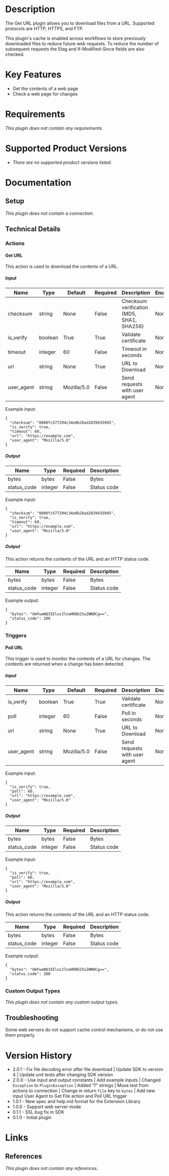 # Description

The Get URL plugin allows you to download files from a URL. Supported protocols are HTTP, HTTPS, and FTP.

This plugin's cache is enabled across workflows to store previously downloaded files to reduce future web requests.
To reduce the number of subsequent requests the Etag and If-Modified-Since fields are also checked.

# Key Features

* Get the contents of a web page
* Check a web page for changes

# Requirements

_This plugin does not contain any requirements._

# Supported Product Versions

* _There are no supported product versions listed._

# Documentation

## Setup

_This plugin does not contain a connection._

## Technical Details

### Actions

#### Get URL

This action is used to download the contents of a URL.

##### Input

|Name|Type|Default|Required|Description|Enum|Example|
|----|----|-------|--------|-----------|----|-------|
|checksum|string|None|False|Checksum verification (MD5, SHA1, SHA256)|None|0800fc577294c34e0b28ad2839435945|
|is_verify|boolean|True|True|Validate certificate|None|True|
|timeout|integer|60|False|Timeout in seconds|None|60|
|url|string|None|True|URL to Download|None|https://example.com|
|user_agent|string|Mozilla/5.0|False|Send requests with user agent|None|Mozilla/5.0|

Example input:

```
{
  "checksum": "0800fc577294c34e0b28ad2839435945",
  "is_verify": true,
  "timeout": 60,
  "url": "https://example.com",
  "user_agent": "Mozilla/5.0"
}
```

##### Output

|Name|Type|Required|Description|
|----|----|--------|-----------|
|bytes|bytes|False|Bytes|
|status_code|integer|False|Status code|

Example input:

```
{
  "checksum": "0800fc577294c34e0b28ad2839435945",
  "is_verify": true,
  "timeout": 60,
  "url": "https://example.com",
  "user_agent": "Mozilla/5.0"
}
```

##### Output

This action returns the contents of the URL and an HTTP status code.

|Name|Type|Required|Description|
|----|----|--------|-----------|
|bytes|bytes|False|Bytes|
|status_code|integer|False|Status code|

Example output:

```
{
  "bytes": "UmFwaWQ3IEluc2lnaHRDb25uZWN0Cg==",
  "status_code": 200
}
```

### Triggers

#### Poll URL

This trigger is used to monitor the contents of a URL for changes. The contents are returned when a change has been detected.

##### Input

|Name|Type|Default|Required|Description|Enum|Example|
|----|----|-------|--------|-----------|----|-------|
|is_verify|boolean|True|True|Validate certificate|None|True|
|poll|integer|60|False|Poll in seconds|None|60|
|url|string|None|True|URL to Download|None|https://example.com|
|user_agent|string|Mozilla/5.0|False|Send requests with user agent|None|Mozilla/5.0|

Example input:

```
{
  "is_verify": true,
  "poll": 60,
  "url": "https://example.com",
  "user_agent": "Mozilla/5.0"
}
```

##### Output

|Name|Type|Required|Description|
|----|----|--------|-----------|
|bytes|bytes|False|Bytes|
|status_code|integer|False|Status code|

Example input:

```
{
  "is_verify": true,
  "poll": 60,
  "url": "https://example.com",
  "user_agent": "Mozilla/5.0"
}
```

##### Output

This action returns the contents of the URL and an HTTP status code.

|Name|Type|Required|Description|
|----|----|--------|-----------|
|bytes|bytes|False|Bytes|
|status_code|integer|False|Status code|

Example output:

```
{
  "bytes": "UmFwaWQ3IEluc2lnaHRDb25uZWN0Cg==",
  "status_code": 200
}
```

### Custom Output Types

_This plugin does not contain any custom output types._

## Troubleshooting

Some web servers do not support cache control mechanisms, or do not use them properly.

# Version History

* 2.0.1 - Fix file decoding error after file download | Update SDK to version 4 | Update unit tests after changing SDK version
* 2.0.0 - Use input and output constants | Add example inputs | Changed `Exception` to `PluginException` | Added "f" strings | Move test from actions to connection | Change in return `file` key to `bytes` | Add new input User Agent to Get File action and Poll URL trigger
* 1.0.1 - New spec and help.md format for the Extension Library
* 1.0.0 - Support web server mode
* 0.1.1 - SSL bug fix in SDK
* 0.1.0 - Initial plugin

# Links

## References

_This plugin does not contain any references._
